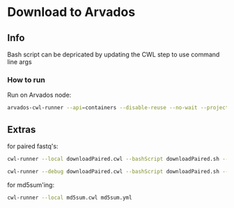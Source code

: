 # Download to Arvados

## Info

Bash script can be depricated by updating the CWL step to use command line args

### How to run

Run on Arvados node:

   ``` bash
   arvados-cwl-runner --api=containers --disable-reuse --no-wait --project-uuid [project uuid] download-wf.cwl yml/[your specified yml]
   ```

## Extras  

for paired fastq's:

   ``` bash
   cwl-runner --local downloadPaired.cwl --bashScript downloadPaired.sh --urlFile 2-paired.txt
   ```

   ``` bash
   cwl-runner --debug downloadPaired.cwl --bashScript downloadPaired.sh --urlFile 2-paired.txt
   ```

for md5sum'ing:

   ``` bash
   cwl-runner --local md5sum.cwl md5sum.yml
   ```
